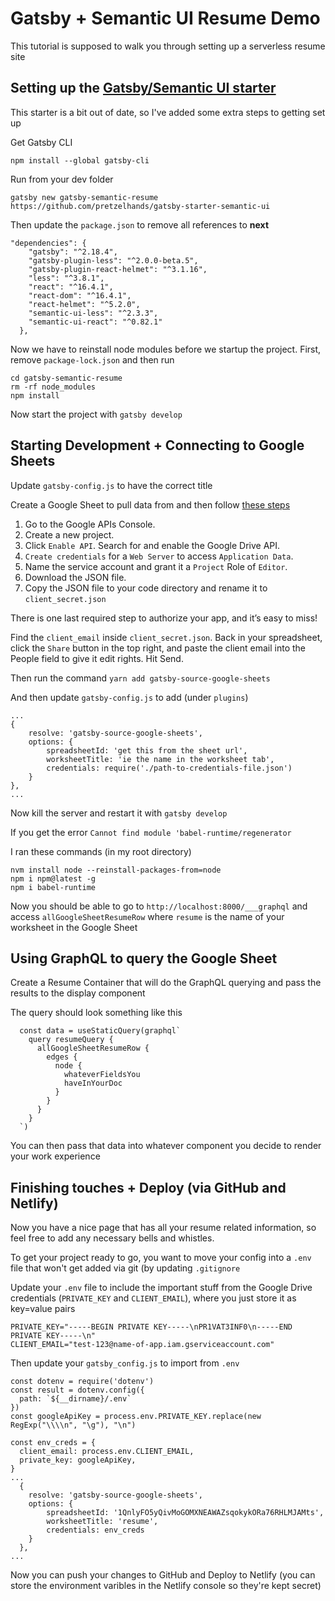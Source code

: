 # Gatsby + Semantic UI Resume Demo

This tutorial is supposed to walk you through setting up a serverless resume site

## Setting up the [Gatsby/Semantic UI starter](https://github.com/pretzelhands/gatsby-starter-semantic-ui)

This starter is a bit out of date, so I've added some extra steps to getting set up

Get Gatsby CLI

`npm install --global gatsby-cli`

Run from your dev folder

`gatsby new gatsby-semantic-resume https://github.com/pretzelhands/gatsby-starter-semantic-ui`

Then update the `package.json` to remove all references to **next**

```  
"dependencies": {
    "gatsby": "^2.18.4",
    "gatsby-plugin-less": "^2.0.0-beta.5",
    "gatsby-plugin-react-helmet": "^3.1.16",
    "less": "^3.8.1",
    "react": "^16.4.1",
    "react-dom": "^16.4.1",
    "react-helmet": "^5.2.0",
    "semantic-ui-less": "^2.3.3",
    "semantic-ui-react": "^0.82.1"
  },
```  
  
Now we have to reinstall node modules before we startup the project. First, remove `package-lock.json` and then run

```
cd gatsby-semantic-resume
rm -rf node_modules
npm install
```

Now start the project with `gatsby develop`

## Starting Development + Connecting to Google Sheets

Update `gatsby-config.js` to have the correct title

Create a Google Sheet to pull data from and then follow [these steps](https://www.twilio.com/blog/2017/03/google-spreadsheets-and-javascriptnode-js.html)

1. Go to the Google APIs Console.
2. Create a new project.
3. Click `Enable API`. Search for and enable the Google Drive API.
4. `Create credentials` for a `Web Server` to access `Application Data`.
5. Name the service account and grant it a `Project` Role of `Editor`.
6. Download the JSON file.
7. Copy the JSON file to your code directory and rename it to `client_secret.json`
 

There is one last required step to authorize your app, and it’s easy to miss!

Find the `client_email` inside `client_secret.json`. Back in your spreadsheet, click the `Share` button in the top right, and paste the client email into the People field to give it edit rights. Hit Send.

Then run the command `yarn add gatsby-source-google-sheets`

And then update `gatsby-config.js` to add (under `plugins`)

```
...
{
    resolve: 'gatsby-source-google-sheets',
    options: {
        spreadsheetId: 'get this from the sheet url',
        worksheetTitle: 'ie the name in the worksheet tab',
        credentials: require('./path-to-credentials-file.json')
    }
},
...
```

Now kill the server and restart it with `gatsby develop`

If you get the error `Cannot find module 'babel-runtime/regenerator`

I ran these commands (in my root directory)

```
nvm install node --reinstall-packages-from=node
npm i npm@latest -g
npm i babel-runtime
```

Now you should be able to go to `http://localhost:8000/___graphql` and access `allGoogleSheetResumeRow` where `resume` is the name of your worksheet in the Google Sheet

## Using GraphQL to query the Google Sheet

Create a Resume Container that will do the GraphQL querying and pass the results to the display component

The query should look something like this

```
  const data = useStaticQuery(graphql`
    query resumeQuery {
      allGoogleSheetResumeRow {
        edges {
          node {
			whateverFieldsYou
			haveInYourDoc
          }
        }
      }
    }
  `)
```

You can then pass that data into whatever component you decide to render your work experience

## Finishing touches + Deploy (via GitHub and Netlify)

Now you have a nice page that has all your resume related information, so feel free to add any necessary bells and whistles.

To get your project ready to go, you want to move your config into a `.env` file that won't get added via git (by updating `.gitignore`

Update your `.env` file to include the important stuff from the Google Drive credentials (`PRIVATE_KEY` and `CLIENT_EMAIL`), where you just store it as key=value pairs

```
PRIVATE_KEY="-----BEGIN PRIVATE KEY-----\nPR1VAT3INF0\n-----END PRIVATE KEY-----\n"
CLIENT_EMAIL="test-123@name-of-app.iam.gserviceaccount.com"
```

Then update your `gatsby_config.js` to import from `.env`

```
const dotenv = require('dotenv')
const result = dotenv.config({
  path: `${__dirname}/.env`
})
const googleApiKey = process.env.PRIVATE_KEY.replace(new RegExp("\\\\n", "\g"), "\n")

const env_creds = {
  client_email: process.env.CLIENT_EMAIL,
  private_key: googleApiKey,
}
...
  {
    resolve: 'gatsby-source-google-sheets',
    options: {
        spreadsheetId: '1QnlyFO5yQivMoGOMXNEAWAZsqokykORa76RHLMJAMts',
        worksheetTitle: 'resume',
        credentials: env_creds
    }
  },
...
``` 

Now you can push your changes to GitHub and Deploy to Netlify (you can store the environment varibles in the Netlify console so they're kept secret)
